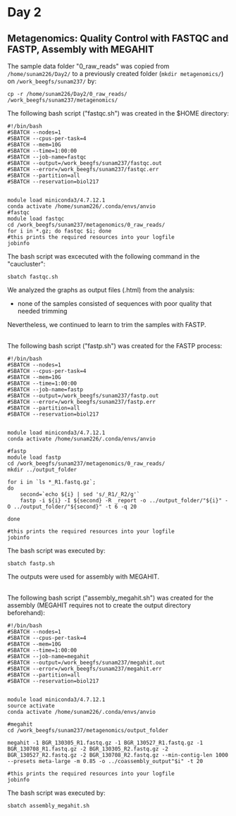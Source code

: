 # Day 2

## Metagenomics: Quality Control with FASTQC and FASTP, Assembly with MEGAHIT

The sample data folder "0_raw_reads" was copied from `/home/sunam226/Day2/` to a previously created folder (`mkdir metagenomics/`) on `/work_beegfs/sunam237/` by:

```
cp -r /home/sunam226/Day2/0_raw_reads/ /work_beegfs/sunam237/metagenomics/
```

The following bash script ("fastqc.sh") was created in the $HOME directory:

```
#!/bin/bash
#SBATCH --nodes=1
#SBATCH --cpus-per-task=4
#SBATCH --mem=10G
#SBATCH --time=1:00:00
#SBATCH --job-name=fastqc
#SBATCH --output=/work_beegfs/sunam237/fastqc.out
#SBATCH --error=/work_beegfs/sunam237/fastqc.err
#SBATCH --partition=all
#SBATCH --reservation=biol217


module load miniconda3/4.7.12.1
conda activate /home/sunam226/.conda/envs/anvio
#fastqc
module load fastqc
cd /work_beegfs/sunam237/metagenomics/0_raw_reads/
for i in *.gz; do fastqc $i; done
#this prints the required resources into your logfile
jobinfo
```

The bash script was excecuted with the following command in the "caucluster":

```
sbatch fastqc.sh
```

We analyzed the graphs as output files (.html) from the analysis:
- none of the samples consisted of sequences with poor quality that needed trimming

Nevertheless, we continued to learn to trim the samples with FASTP.

\
The following bash script ("fastp.sh") was created for the FASTP process:

```
#!/bin/bash
#SBATCH --nodes=1
#SBATCH --cpus-per-task=4
#SBATCH --mem=10G
#SBATCH --time=1:00:00
#SBATCH --job-name=fastp
#SBATCH --output=/work_beegfs/sunam237/fastp.out
#SBATCH --error=/work_beegfs/sunam237/fastp.err
#SBATCH --partition=all
#SBATCH --reservation=biol217


module load miniconda3/4.7.12.1
conda activate /home/sunam226/.conda/envs/anvio

#fastp
module load fastp
cd /work_beegfs/sunam237/metagenomics/0_raw_reads/
mkdir ../output_folder

for i in `ls *_R1.fastq.gz`;
do
    second=`echo ${i} | sed 's/_R1/_R2/g'`
    fastp -i ${i} -I ${second} -R _report -o ../output_folder/"${i}" -O ../output_folder/"${second}" -t 6 -q 20

done

#this prints the required resources into your logfile
jobinfo
```
The bash script was executed by:
```
sbatch fastp.sh
```

The outputs were used for assembly with MEGAHIT.

\
The following bash script ("assembly_megahit.sh") was created for the assembly (MEGAHIT requires not to create the output directory beforehand):
```
#!/bin/bash
#SBATCH --nodes=1
#SBATCH --cpus-per-task=4
#SBATCH --mem=10G
#SBATCH --time=1:00:00
#SBATCH --job-name=megahit
#SBATCH --output=/work_beegfs/sunam237/megahit.out
#SBATCH --error=/work_beegfs/sunam237/megahit.err
#SBATCH --partition=all
#SBATCH --reservation=biol217


module load miniconda3/4.7.12.1
source activate
conda activate /home/sunam226/.conda/envs/anvio

#megahit
cd /work_beegfs/sunam237/metagenomics/output_folder
                                       
megahit -1 BGR_130305_R1.fastq.gz -1 BGR_130527_R1.fastq.gz -1 BGR_130708_R1.fastq.gz -2 BGR_130305_R2.fastq.gz -2 BGR_130527_R2.fastq.gz -2 BGR_130708_R2.fastq.gz --min-contig-len 1000 --presets meta-large -m 0.85 -o ../coassembly_output"$i" -t 20                      

#this prints the required resources into your logfile
jobinfo
```
The bash script was executed by:
```
sbatch assembly_megahit.sh
```